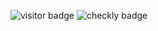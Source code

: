 <img src="https://visitor-badge.laobi.icu/badge?page_id=andikaleonardo.andikaleonardo" alt="visitor badge"/> <img src="https://api.checklyhq.com/v1/badges/checks/0f4b4e0c-e3f0-4c0c-9a86-de7fb12d3ee6?style=flat&theme=dark" alt="checkly badge"/>

<!--
**andikaleonardo/andikaleonardo** is a ✨ _special_ ✨ repository because its `README.md` (this file) appears on your GitHub profile.

Here are some ideas to get you started:

- 🔭 I’m currently working on ...
- 🌱 I’m currently learning ...
- 👯 I’m looking to collaborate on ...
- 🤔 I’m looking for help with ...
- 💬 Ask me about ...
- 📫 How to reach me: ...
- 😄 Pronouns: ...
- ⚡ Fun fact: ...
-->
